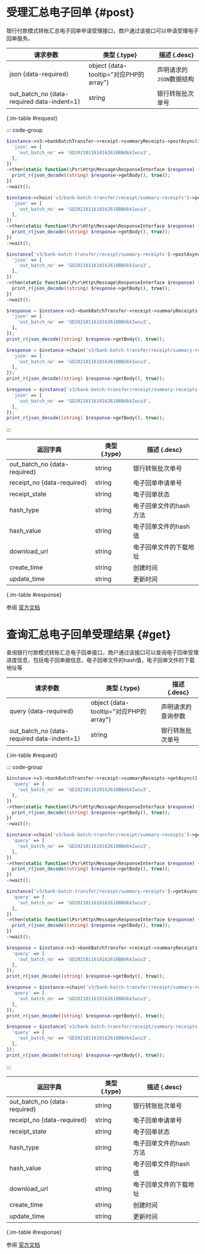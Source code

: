 # 受理汇总电子回单 {#post}

银行付款模式转账汇总电子回单申请受理接口，商户通过该接口可以申请受理电子回单服务。

| 请求参数 | 类型 {.type} | 描述 {.desc}
| --- | --- | ---
| json {data-required} | object {data-tooltip="对应PHP的array"} | 声明请求的`JSON`数据结构
| out_batch_no {data-required data-indent=1} | string | 银行转账批次单号

{.im-table #request}

::: code-group

```php [异步纯链式]
$instance->v3->bankBatchTransfer->receipt->summaryReceipts->postAsync([
  'json' => [
    'out_batch_no' => 'GD2021011610162610BBdkkIwcu3',
  ],
])
->then(static function(\Psr\Http\Message\ResponseInterface $response) {
  print_r(json_decode((string) $response->getBody(), true));
})
->wait();
```

```php [异步声明式]
$instance->chain('v3/bank-batch-transfer/receipt/summary-receipts')->postAsync([
  'json' => [
    'out_batch_no' => 'GD2021011610162610BBdkkIwcu3',
  ],
])
->then(static function(\Psr\Http\Message\ResponseInterface $response) {
  print_r(json_decode((string) $response->getBody(), true));
})
->wait();
```

```php [异步属性式]
$instance['v3/bank-batch-transfer/receipt/summary-receipts']->postAsync([
  'json' => [
    'out_batch_no' => 'GD2021011610162610BBdkkIwcu3',
  ],
])
->then(static function(\Psr\Http\Message\ResponseInterface $response) {
  print_r(json_decode((string) $response->getBody(), true));
})
->wait();
```

```php [同步纯链式]
$response = $instance->v3->bankBatchTransfer->receipt->summaryReceipts->post([
  'json' => [
    'out_batch_no' => 'GD2021011610162610BBdkkIwcu3',
  ],
]);
print_r(json_decode((string) $response->getBody(), true));
```

```php [同步声明式]
$response = $instance->chain('v3/bank-batch-transfer/receipt/summary-receipts')->post([
  'json' => [
    'out_batch_no' => 'GD2021011610162610BBdkkIwcu3',
  ],
]);
print_r(json_decode((string) $response->getBody(), true));
```

```php [同步属性式]
$response = $instance['v3/bank-batch-transfer/receipt/summary-receipts']->post([
  'json' => [
    'out_batch_no' => 'GD2021011610162610BBdkkIwcu3',
  ],
]);
print_r(json_decode((string) $response->getBody(), true));
```

:::

| 返回字典 | 类型 {.type} | 描述 {.desc}
| --- | --- | ---
| out_batch_no {data-required} | string | 银行转账批次单号
| receipt_no {data-required} | string | 电子回单申请单号
| receipt_state | string | 电子回单状态
| hash_type | string | 电子回单文件的hash方法
| hash_value | string | 电子回单文件的hash值
| download_url | string | 电子回单文件的下载地址
| create_time | string | 创建时间
| update_time | string | 更新时间

{.im-table #response}

参阅 [官方文档](https://pay.weixin.qq.com/wiki/doc/apiv3_partner/Offline/apis/chapter4_2_6.shtml)

# 查询汇总电子回单受理结果 {#get}

查询银行付款模式转账汇总电子回单接口，商户通过该接口可以查询电子回单受理进度信息，包括电子回单据信息，电子回单文件的hash值，电子回单文件的下载地址等

| 请求参数 | 类型 {.type} | 描述 {.desc}
| --- | --- | ---
| query {data-required} | object {data-tooltip="对应PHP的array"} | 声明请求的查询参数
| out_batch_no {data-required data-indent=1} | string | 银行转账批次单号

{.im-table #request}

::: code-group

```php [异步纯链式]
$instance->v3->bankBatchTransfer->receipt->summaryReceipts->getAsync([
  'query' => [
    'out_batch_no' => 'GD2021011610162610BBdkkIwcu3',
  ],
])
->then(static function(\Psr\Http\Message\ResponseInterface $response) {
  print_r(json_decode((string) $response->getBody(), true));
})
->wait();
```

```php [异步声明式]
$instance->chain('v3/bank-batch-transfer/receipt/summary-receipts')->getAsync([
  'query' => [
    'out_batch_no' => 'GD2021011610162610BBdkkIwcu3',
  ],
])
->then(static function(\Psr\Http\Message\ResponseInterface $response) {
  print_r(json_decode((string) $response->getBody(), true));
})
->wait();
```

```php [异步属性式]
$instance['v3/bank-batch-transfer/receipt/summary-receipts']->getAsync([
  'query' => [
    'out_batch_no' => 'GD2021011610162610BBdkkIwcu3',
  ],
])
->then(static function(\Psr\Http\Message\ResponseInterface $response) {
  print_r(json_decode((string) $response->getBody(), true));
})
->wait();
```

```php [同步纯链式]
$response = $instance->v3->bankBatchTransfer->receipt->summaryReceipts->get([
  'query' => [
    'out_batch_no' => 'GD2021011610162610BBdkkIwcu3',
  ],
]);
print_r(json_decode((string) $response->getBody(), true));
```

```php [同步声明式]
$response = $instance->chain('v3/bank-batch-transfer/receipt/summary-receipts')->get([
  'query' => [
    'out_batch_no' => 'GD2021011610162610BBdkkIwcu3',
  ],
]);
print_r(json_decode((string) $response->getBody(), true));
```

```php [同步属性式]
$response = $instance['v3/bank-batch-transfer/receipt/summary-receipts']->get([
  'query' => [
    'out_batch_no' => 'GD2021011610162610BBdkkIwcu3',
  ],
]);
print_r(json_decode((string) $response->getBody(), true));
```

:::

| 返回字典 | 类型 {.type} | 描述 {.desc}
| --- | --- | ---
| out_batch_no {data-required} | string | 银行转账批次单号
| receipt_no {data-required} | string | 电子回单申请单号
| receipt_state | string | 电子回单状态
| hash_type | string | 电子回单文件的hash方法
| hash_value | string | 电子回单文件的hash值
| download_url | string | 电子回单文件的下载地址
| create_time | string | 创建时间
| update_time | string | 更新时间

{.im-table #response}

参阅 [官方文档](https://pay.weixin.qq.com/wiki/doc/apiv3_partner/Offline/apis/chapter4_2_7.shtml)
